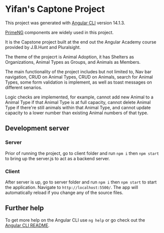 # Yifan's Captone Project

This project was generated with [Angular CLI](https://github.com/angular/angular-cli) version 14.1.3.

[PrimeNG](https://www.primefaces.org/primeng/setup) components are widely used in this project.

It is the Capstone project built at the end out the Angular Academy course provided by J.B.Hunt and Pluralsight.

The theme of the projecrt is Animal Adoption, it has Shelters as Organizations, Animal Types as Groups, and Animals as Members.

The main functionality of the project includes but not limited to, Nav bar navigation, CRUD on Animal Types, CRUD on Animals, search for Animal Types, some form validation is implement, as well as toast messages on different senarios.

Logic checks are implemented, for example, cannot add new Animal to a Animal Type if that Animal Type is at full capacity, cannot delete Animal Type if there're still animals within that Animal Type, and cannot update capacity to a lower number than existing Animal numbers of that type.

## Development server

### Server

Prior of running the project, go to client folder and run `npm i` then `npm start` to bring up the server.js to act as a backend server.

### Client

After server is up, go to server folder and run `npm i` then `npm start` to start the application. Navigate to `http://localhost:5500/`. The app will automatically reload if you change any of the source files.

## Further help

To get more help on the Angular CLI use `ng help` or go check out the [Angular CLI README](https://github.com/angular/angular-cli/blob/master/README.md).
